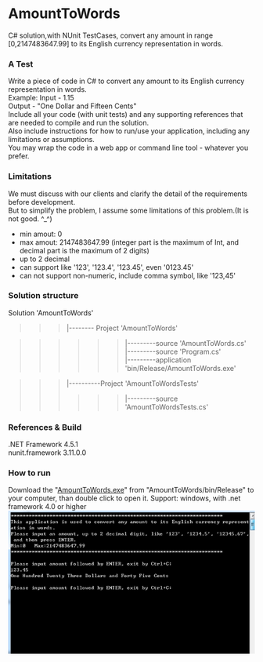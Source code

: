 # AmountToWords
C# solution,with NUnit TestCases, convert any amount in range [0,2147483647.99] to its English currency representation in words.

### A Test
Write a piece of code in C# to convert any amount to its English currency representation in words.  
Example: Input - 1.15  
Output - "One Dollar and Fifteen Cents"  
Include all your code (with unit tests) and any supporting references that are needed to compile and run the solution.  
Also include instructions for how to run/use your application, including any limitations or assumptions.  
You may wrap the code in a web app or command line tool - whatever you prefer.  

### Limitations
We must discuss with our clients and clarify the detail of the requirements before development.  
But to simplify the problem, I assume some limitations of this problem.(It is not good. ^_^)

* min amout: 0  
* max amout: 2147483647.99 (integer part is the maximum of Int, and decimal part is the maximum of 2 digits)  
* up to 2 decimal 
* can support like '123', '123.4', '123.45', even '0123.45'
* can not support non-numeric, include comma symbol, like '123,45'

### Solution structure
Solution 'AmountToWords'

>>>|-------- Project 'AmountToWords'

>>>>>>|---------source 'AmountToWords.cs'  
>>>>>>|---------source 'Program.cs'  
>>>>>>|---------application 'bin/Release/AmountToWords.exe'  

>>>|----------Project 'AmountToWordsTests'  
>>>>>>|---------source 'AmountToWordsTests.cs'

### References & Build
.NET Framework 4.5.1  
nunit.framework 3.11.0.0  

### How to run
Download the "[AmountToWords.exe](https://github.com/chenhua1008/AmountToWords/tree/master/AmountToWords/bin/Release)" from "AmountToWords/bin/Release" to your computer, than double click to open it.
Support: windows, with .net framework 4.0 or higher
![](https://github.com/chenhua1008/AmountToWords/blob/master/AmountToWordsConsole.png)  
